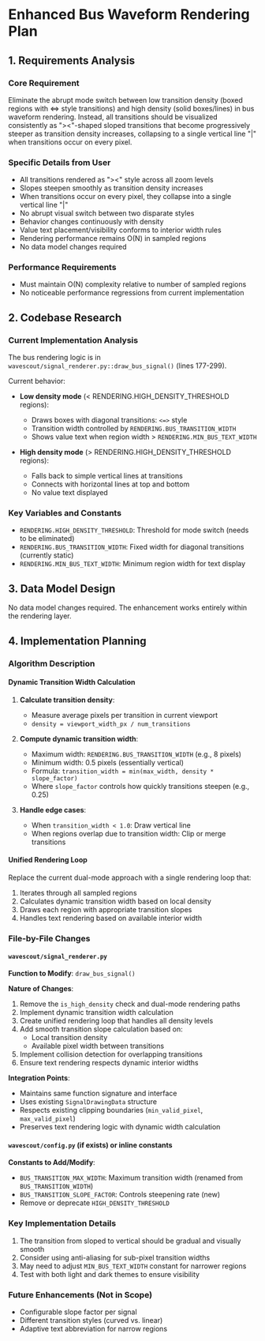 # Enhanced Bus Waveform Rendering Plan

## 1. Requirements Analysis

### Core Requirement
Eliminate the abrupt mode switch between low transition density (boxed regions with <=> style transitions) and high density (solid boxes/lines) in bus waveform rendering. Instead, all transitions should be visualized consistently as "><"-shaped sloped transitions that become progressively steeper as transition density increases, collapsing to a single vertical line "|" when transitions occur on every pixel.

### Specific Details from User
- All transitions rendered as "><" style across all zoom levels
- Slopes steepen smoothly as transition density increases
- When transitions occur on every pixel, they collapse into a single vertical line "|"
- No abrupt visual switch between two disparate styles
- Behavior changes continuously with density
- Value text placement/visibility conforms to interior width rules
- Rendering performance remains O(N) in sampled regions
- No data model changes required

### Performance Requirements
- Must maintain O(N) complexity relative to number of sampled regions
- No noticeable performance regressions from current implementation

## 2. Codebase Research

### Current Implementation Analysis
The bus rendering logic is in `wavescout/signal_renderer.py::draw_bus_signal()` (lines 177-299).

Current behavior:
- **Low density mode** (< RENDERING.HIGH_DENSITY_THRESHOLD regions):
  - Draws boxes with diagonal transitions: `<=>` style
  - Transition width controlled by `RENDERING.BUS_TRANSITION_WIDTH`
  - Shows value text when region width > `RENDERING.MIN_BUS_TEXT_WIDTH`
  
- **High density mode** (> RENDERING.HIGH_DENSITY_THRESHOLD regions):
  - Falls back to simple vertical lines at transitions
  - Connects with horizontal lines at top and bottom
  - No value text displayed

### Key Variables and Constants
- `RENDERING.HIGH_DENSITY_THRESHOLD`: Threshold for mode switch (needs to be eliminated)
- `RENDERING.BUS_TRANSITION_WIDTH`: Fixed width for diagonal transitions (currently static)
- `RENDERING.MIN_BUS_TEXT_WIDTH`: Minimum region width for text display

## 3. Data Model Design
No data model changes required. The enhancement works entirely within the rendering layer.

## 4. Implementation Planning

### Algorithm Description

#### Dynamic Transition Width Calculation
1. **Calculate transition density**:
   - Measure average pixels per transition in current viewport
   - `density = viewport_width_px / num_transitions`

2. **Compute dynamic transition width**:
   - Maximum width: `RENDERING.BUS_TRANSITION_WIDTH` (e.g., 8 pixels)
   - Minimum width: 0.5 pixels (essentially vertical)
   - Formula: `transition_width = min(max_width, density * slope_factor)`
   - Where `slope_factor` controls how quickly transitions steepen (e.g., 0.25)

3. **Handle edge cases**:
   - When `transition_width < 1.0`: Draw vertical line
   - When regions overlap due to transition width: Clip or merge transitions

#### Unified Rendering Loop
Replace the current dual-mode approach with a single rendering loop that:
1. Iterates through all sampled regions
2. Calculates dynamic transition width based on local density
3. Draws each region with appropriate transition slopes
4. Handles text rendering based on available interior width

### File-by-File Changes

#### `wavescout/signal_renderer.py`
**Function to Modify**: `draw_bus_signal()`

**Nature of Changes**:
1. Remove the `is_high_density` check and dual-mode rendering paths
2. Implement dynamic transition width calculation
3. Create unified rendering loop that handles all density levels
4. Add smooth transition slope calculation based on:
   - Local transition density
   - Available pixel width between transitions
5. Implement collision detection for overlapping transitions
6. Ensure text rendering respects dynamic interior widths

**Integration Points**:
- Maintains same function signature and interface
- Uses existing `SignalDrawingData` structure
- Respects existing clipping boundaries (`min_valid_pixel`, `max_valid_pixel`)
- Preserves text rendering logic with dynamic width calculation

#### `wavescout/config.py` (if exists) or inline constants
**Constants to Add/Modify**:
- `BUS_TRANSITION_MAX_WIDTH`: Maximum transition width (renamed from `BUS_TRANSITION_WIDTH`)
- `BUS_TRANSITION_SLOPE_FACTOR`: Controls steepening rate (new)
- Remove or deprecate `HIGH_DENSITY_THRESHOLD`

### Key Implementation Details
1. The transition from sloped to vertical should be gradual and visually smooth
2. Consider using anti-aliasing for sub-pixel transition widths
3. May need to adjust `MIN_BUS_TEXT_WIDTH` constant for narrower regions
4. Test with both light and dark themes to ensure visibility

### Future Enhancements (Not in Scope)
- Configurable slope factor per signal
- Different transition styles (curved vs. linear)
- Adaptive text abbreviation for narrow regions